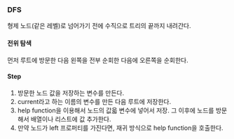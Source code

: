 ### DFS

형제 노드(같은 레벨)로 넘어가기 전에 수직으로 트리의 끝까지 내려간다.

#### 전위 탐색

먼저 루트에 방문한 다음 왼쪽을 전부 순회한 다음에 오른쪽을 순회한다.

#### Step

1. 방문한 노드 값을 저장하는 변수를 만든다.
2. current라고 하는 이름의 변수를 만든 다음 루트에 저장한다.
3. help function을 이용해서 노드의 값읇 변수에 넣어서 저장. 그 이후에 노드를 방문해서 배열이나 리스트에 값 추가한다.
4. 만약 노드가 left 프로퍼티를 가진다면, 재귀 방식으로 help function을 호출한다.

